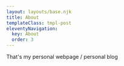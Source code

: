 ```yaml
---
layout: layouts/base.njk
title: About
templateClass: tmpl-post
eleventyNavigation:
  key: About
  order: 3
---
```


That's my personal webpage / personal blog
